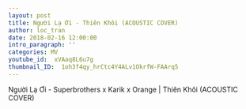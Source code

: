 ```yaml
---
layout: post
title: Người Lạ Ơi - Thiên Khôi (ACOUSTIC COVER)
author: loc_tran
date: 2018-02-16 12:00:00
intro_paragraph: ''
categories: MV
youtube_id:  xVAaq8L6u7g
thumbnail_ID:  1oh3f4qy_hrCtc4Y4ALv1OkrfW-FAArq5
---
```

Người Lạ Ơi - Superbrothers x Karik x Orange | Thiên Khôi (ACOUSTIC COVER)
